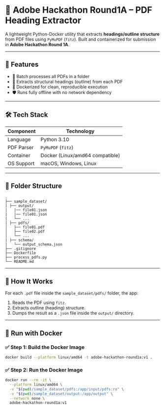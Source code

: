 # 📄 Adobe Hackathon Round1A – PDF Heading Extractor

A lightweight Python-Docker utility that extracts **headings/outline structure** from PDF files using `PyMuPDF` (`fitz`). Built and containerized for submission in **Adobe Hackathon Round 1A**.

---

## 🚀 Features

- 📂 Batch processes all PDFs in a folder
- 🧠 Extracts structural headings (outline) from each PDF
- 🐳 Dockerized for clean, reproducible execution
- 🛡️ Runs fully offline with no network dependency

---

## 🛠️ Tech Stack

| Component     | Technology       |
|---------------|------------------|
| Language      | Python 3.10       |
| PDF Parser    | `PyMuPDF` (`fitz`) |
| Container     | Docker (Linux/amd64 compatible) |
| OS Support    | macOS, Windows, Linux |

---

## 📁 Folder Structure

```
.
├── sample_dataset/
| ├── output/
|   |── file01.json
|   |── file01.json
|   └── ...
| ├── pdfs/
│   ├── file01.pdf
│   ├── file02.pdf
│   └── ...
| ├── schema/
|   └── output_schema.json
├── .gitignore
├── Dockerfile
├── process_pdfs.py
└── README.md
```

---

## 🧪 How It Works

For each `.pdf` file inside the `sample_dataset/pdfs/` folder, the app:
1. Reads the PDF using `fitz`.
2. Extracts outline (heading) structure.
3. Dumps the result as a `.json` file inside the `output/` directory.

---

## 🐳 Run with Docker

### ✅ Step 1: Build the Docker Image

```bash
docker build --platform linux/amd64 -t adobe-hackathon-round1a:v1 .
```

### ✅ Step 2: Run the Docker Image

```bash
docker run --rm -it \
  --platform linux/amd64 \
  -v "$(pwd)/sample_dataset/pdfs:/app/input/pdfs:ro" \
  -v "$(pwd)/sample_dataset/output:/app/output" \
  --network none \
  adobe-hackathon-round1a:v1
```

  
